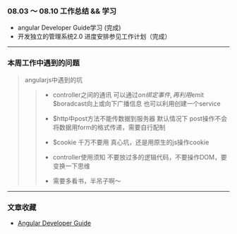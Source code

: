 ### 08.03 ～ 08.10 工作总结 && 学习
- angular Developer Guide学习 (完成)
- 开发独立的管理系统2.0 进度安排参见工作计划（完成）

-------------------------------------
### 本周工作中遇到的问题

> angularjs中遇到的坑
>> - controller之间的通讯 
>>   可以通过$on绑定事件,再利用$emit $boradcast向上或向下广播信息
>>   也可以利用创建一个service
>>
>> - $http中post方法不能传数据到服务器 
>>   默认情况下 post操作不会将数据用form的格式传递，需要自行配制  
>>
>> - $cookie 千万不要用 
>>   真心坑，还是用原生的js操作cookie 
>>
>> - controller使用须知
>>   不要放过多的逻辑代码，不要操作DOM，要变换一下思维
>>
>> - 需要多看书，半吊子啊～


-------------------------------------
### 文章收藏
- [Angular Developer Guide](https://code.angularjs.org/1.3.9/docs/guide)